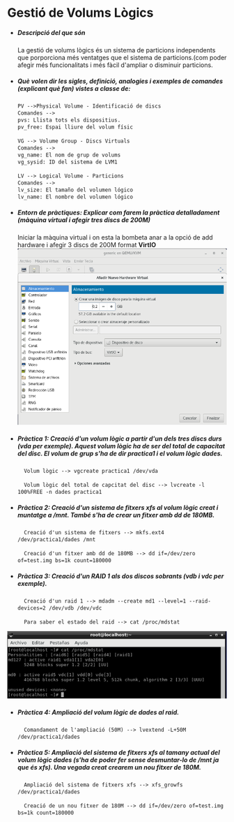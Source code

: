 # Gestió de Volums Lògics



*  ##### **Descripció del que són**

    La gestió de volums lògics és un sistema de particions independents que porporciona més ventatges que el sistema de         particions.(com poder afegir més funcionalitats i més fàcil d'ampliar o disminuir particions.
    
*  ##### **Què volen dir les sigles, definició, analogies i exemples de comandes (explicant què fan) vistes a classe de:**
    ```
    PV -->Physical Volume - Identificació de discs
    Comandes --> 
    pvs: Llista tots els dispositius.
    pv_free: Espai lliure del volum físic
    
    VG --> Volume Group - Discs Virtuals
    Comandes --> 
    vg_name: El nom de grup de volums
    vg_sysid: ID del sistema de LVM1 
    
    LV --> Logical Volume - Particions
    Comandes --> 
    lv_size: El tamaño del volumen lógico 
    lv_name: El nombre del volumen lógico 
    ```    
    
* ##### **Entorn de pràctiques: Explicar com farem la pràctica detalladament (màquina virtual i afegir tres discs de 200M)**

    Iniciar la màquina virtual i on esta la bombeta        anar a la opció de add hardware i afegir 3 discs de     200M format **VirtIO**
                                            ![FOTO](cap_ADD_HARDWARE.png)

* ##### **Pràctica 1: Creació d'un volum lògic a partir d'un dels tres discs durs (vda per exemple). Aquest volum lògic ha de ser del total de capacitat del disc. El volum de grup s'ha de dir practica1 i el volum lògic dades.**

        Volum lògic --> vgcreate practica1 /dev/vda 

        Volum lògic del total de capcitat del disc --> lvcreate -l 100%FREE -n dades practica1 


* ##### **Pràctica 2: Creació d'un sistema de fitxers xfs al volum lògic creat i muntatge a /mnt. També s'ha de crear un fitxer amb dd de 180MB.**

        Creació d'un sistema de fitxers --> mkfs.ext4 /dev/practica1/dades /mnt  
    
        Creació d'un fitxer amb dd de 180MB --> dd if=/dev/zero of=test.img bs=1k count=180000


* ##### **Pràctica 3: Creació d'un RAID 1 als dos discos sobrants (vdb i vdc per exemple).**
    
        Creació d'un raid 1 --> mdadm --create md1 --level=1 --raid-devices=2 /dev/vdb /dev/vdc
        
        Para saber el estado del raid --> cat /proc/mdstat
        
![FOTO2](cap_consultar_raid.png)

* ##### **Pràctica 4: Ampliació del volum lògic de dades al raid.**

        Comandament de l'ampliació (50M) --> lvextend -L+50M /dev/practica1/dades


* ##### **Pràctica 5: Ampliació del sistema de fitxers xfs al tamany actual del volum lògic dades (s'ha de poder fer sense desmuntar-lo de /mnt ja que és xfs). Una vegada creat crearem un nou fitxer de 180M.**

        Ampliació del sistema de fitxers xfs --> xfs_growfs /dev/practica1/dades
    
        Creació de un nou fitxer de 180M --> dd if=/dev/zero of=test.img bs=1k count=180000














